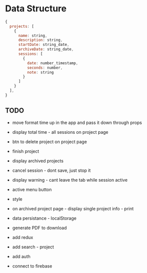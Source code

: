 # Data Structure

```js
{
  projects: [
    {
      name: string,
      description: string,
      startDate: string_date,
      archiveDate: string_date,
      sessions: [
        {
          date: number_timestamp,
          seconds: number,
          note: string
        }
      ]
    }
  ],
}
```

## TODO

- move format time up in the app and pass it down through props
- display total time - all sessions on project page
- btn to delete project on project page
- finish project
- display archived projects
- cancel session - dont save, just stop it
- display warning - cant leave the tab while session active
- active menu button
- style
- on archived project page - display single project info - print
- data persistance - localStorage
- generate PDF to download


- add redux
- add search - project
- add auth
- connect to firebase
